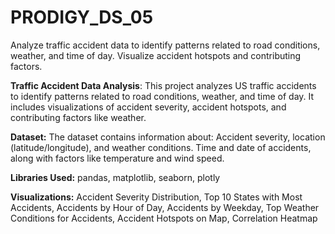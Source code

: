 # PRODIGY_DS_05
Analyze traffic accident data to identify patterns related to road conditions, weather, and time of day. Visualize accident hotspots and contributing factors.

**Traffic Accident Data Analysis**:
This project analyzes US traffic accidents to identify patterns related to road conditions, weather, and time of day. 
It includes visualizations of accident severity, accident hotspots, and contributing factors like weather.

**Dataset:**
The dataset contains information about:
Accident severity, location (latitude/longitude), and weather conditions.
Time and date of accidents, along with factors like temperature and wind speed.

**Libraries Used:**
pandas,
matplotlib,
seaborn,
plotly

**Visualizations:**
Accident Severity Distribution,
Top 10 States with Most Accidents,
Accidents by Hour of Day,
Accidents by Weekday,
Top Weather Conditions for Accidents,
Accident Hotspots on Map,
Correlation Heatmap
